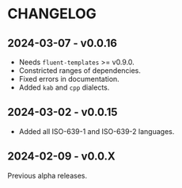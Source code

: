 # CHANGELOG

## 2024-03-07 - v0.0.16

- Needs `fluent-templates` >= v0.9.0.
- Constricted ranges of dependencies.
- Fixed errors in documentation.
- Added `kab` and `cpp` dialects.

## 2024-03-02 - v0.0.15

- Added all ISO-639-1 and ISO-639-2 languages.

## 2024-02-09 - v0.0.X

Previous alpha releases.
